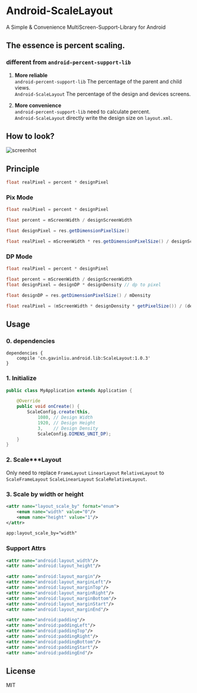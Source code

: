 # Android-ScaleLayout

A Simple & Convenience MultiScreen-Support-Library for Android

## The essence is percent scaling.

### different from ``android-percent-support-lib``

1. **More reliable**      
    ``android-percent-support-lib`` The percentage of the parent and child views.       
    ``Android-ScaleLayout`` The percentage of the design and devices screens.       

2. **More convenience**       
    ``android-percent-support-lib`` need to calculate percent.      
    ``Android-ScaleLayout`` directly write the design size on ``layout.xml``.       


## How to look?

![screenhot](/screenhot.png)


## Principle

```java
float realPixel = percent * designPixel
```

### Pix Mode

```java
float realPixel = percent * designPixel

float percent = mScreenWidth / designScreenWidth

float designPixel = res.getDimensionPixelSize()
```
```java
float realPixel = mScreenWidth * res.getDimensionPixelSize() / designScreenWidth
```

### DP Mode
```java
float realPixel = percent * designPixel

float percent = mScreenWidth / designScreenWidth
float designPixel = designDP * designDensity // dp to pixel

float designDP = res.getDimensionPixelSize() / mDensity
```
```java
float realPixel = (mScreenWidth * designDensity * getPixelSize()) / (designScreenWidth * mDensity)
```

## Usage

### 0. dependencies

```
dependencies {
    compile 'cn.gavinliu.android.lib:ScaleLayout:1.0.3'
}
```

### 1. Initialize

```java
public class MyApplication extends Application {

    @Override
    public void onCreate() {
        ScaleConfig.create(this,
            1080, // Design Width
            1920, // Design Height
            3,    // Design Density
            ScaleConfig.DIMENS_UNIT_DP);
    }
}
```

### 2. Scale***Layout

Only need to replace ``FrameLayout`` ``LinearLayout`` ``RelativeLayout`` to ``ScaleFrameLayout`` ``ScaleLinearLayout`` ``ScaleRelativeLayout``.

### 3. Scale by width or height

```xml
<attr name="layout_scale_by" format="enum">
    <enum name="width" value="0"/>
    <enum name="height" value="1"/>
</attr>
```
```xml
app:layout_scale_by="width"
```

### Support Attrs

```xml
<attr name="android:layout_width"/>
<attr name="android:layout_height"/>

<attr name="android:layout_margin"/>
<attr name="android:layout_marginLeft"/>
<attr name="android:layout_marginTop"/>
<attr name="android:layout_marginRight"/>
<attr name="android:layout_marginBottom"/>
<attr name="android:layout_marginStart"/>
<attr name="android:layout_marginEnd"/>

<attr name="android:padding"/>
<attr name="android:paddingLeft"/>
<attr name="android:paddingTop"/>
<attr name="android:paddingRight"/>
<attr name="android:paddingBottom"/>
<attr name="android:paddingStart"/>
<attr name="android:paddingEnd"/>
```

## License

MIT

